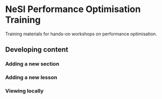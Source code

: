 # NeSI Performance Optimisation Training

Training materials for hands-on workshops on performance optimisation.


## Developing content

### Adding a new section



### Adding a new lesson



### Viewing locally



